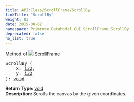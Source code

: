 ```yaml
---
title: API:Class/ScrollFrame/ScrollBy
linkTitle: "ScrollBy"
weight: 83
date: 2019-08-02
namespace: Primrose.DataModel.GUI.ScrollFrame.ScrollBy
deprecated: false
no_list: true
---
```

Method of <a href="/docs/api-reference/Class/ScrollFrame"><img src="/icons/silk/frame.png"/>&nbsp;ScrollFrame</a>
<pre class="method-declaration">
ScrollBy (
    x: <a class="type" href="/docs/api-reference/System/Primitives#int32">i32</a>,
    y: <a class="type" href="/docs/api-reference/System/Primitives#int32">i32</a>
): <a class="type" href="/docs/api-reference/System/void">void</a></pre>
<b>Return Type: </b>
<a class="type" href="/docs/api-reference/System/void">void</a>
<br/>
<b>Description: </b>
Scrolls the canvas by the given coordinates.

